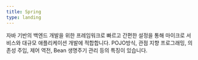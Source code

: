 ```yaml
---
title: Spring
type: landing
---
```

자바 기반의 백엔드 개발을 위한 프레임워크로 빠르고 간편한 설정을 통해 마이크로 서비스와 대규모 애플리케이션 개발에 적합합니다. POJO방식, 관점 지향 프로그래밍, 의존성 주입, 제어 역전, Bean 생명주기 관리 등의 특징이 있습니다.